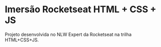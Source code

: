 # Imersão Rocketseat HTML + CSS + JS
Projeto desenvolvida no NLW Expert da Rocketseat na trilha HTML+CSS+JS.
